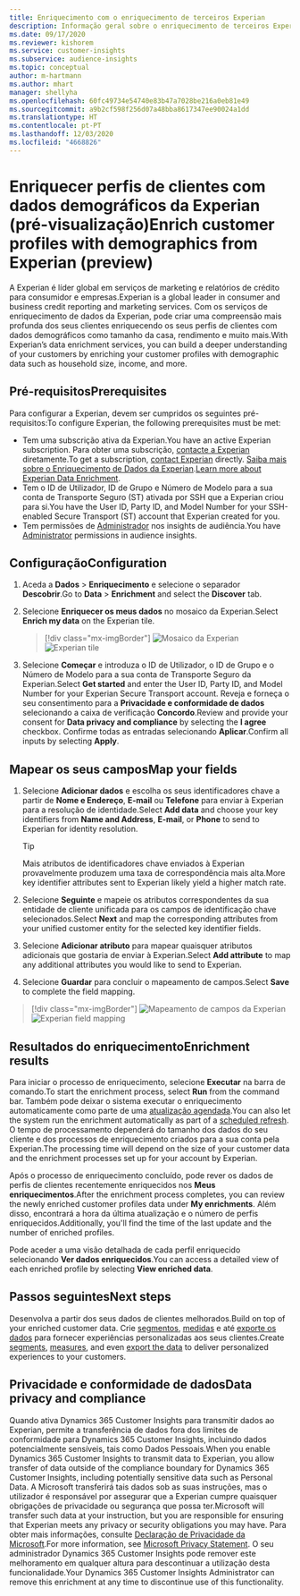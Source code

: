 ```yaml
---
title: Enriquecimento com o enriquecimento de terceiros Experian
description: Informação geral sobre o enriquecimento de terceiros Experian.
ms.date: 09/17/2020
ms.reviewer: kishorem
ms.service: customer-insights
ms.subservice: audience-insights
ms.topic: conceptual
author: m-hartmann
ms.author: mhart
manager: shellyha
ms.openlocfilehash: 60fc49734e54740e83b47a7028be216a0eb81e49
ms.sourcegitcommit: a9b2cf598f256d07a48bba8617347ee90024a1dd
ms.translationtype: HT
ms.contentlocale: pt-PT
ms.lasthandoff: 12/03/2020
ms.locfileid: "4668826"
---
```

# <a name="enrich-customer-profiles-with-demographics-from-experian-preview"></a><span data-ttu-id="b56bf-103">Enriquecer perfis de clientes com dados demográficos da Experian (pré-visualização)</span><span class="sxs-lookup"><span data-stu-id="b56bf-103">Enrich customer profiles with demographics from Experian (preview)</span></span>

<span data-ttu-id="b56bf-104">A Experian é líder global em serviços de marketing e relatórios de crédito para consumidor e empresas.</span><span class="sxs-lookup"><span data-stu-id="b56bf-104">Experian is a global leader in consumer and business credit reporting and marketing services.</span></span> <span data-ttu-id="b56bf-105">Com os serviços de enriquecimento de dados da Experian, pode criar uma compreensão mais profunda dos seus clientes enriquecendo os seus perfis de clientes com dados demográficos como tamanho da casa, rendimento e muito mais.</span><span class="sxs-lookup"><span data-stu-id="b56bf-105">With Experian’s data enrichment services, you can build a deeper understanding of your customers by enriching your customer profiles with demographic data such as household size, income, and more.</span></span>

## <a name="prerequisites"></a><span data-ttu-id="b56bf-106">Pré-requisitos</span><span class="sxs-lookup"><span data-stu-id="b56bf-106">Prerequisites</span></span>

<span data-ttu-id="b56bf-107">Para configurar a Experian, devem ser cumpridos os seguintes pré-requisitos:</span><span class="sxs-lookup"><span data-stu-id="b56bf-107">To configure Experian, the following prerequisites must be met:</span></span>

- <span data-ttu-id="b56bf-108">Tem uma subscrição ativa da Experian.</span><span class="sxs-lookup"><span data-stu-id="b56bf-108">You have an active Experian subscription.</span></span> <span data-ttu-id="b56bf-109">Para obter uma subscrição, [contacte a Experian](https://www.experian.com/marketing-services/contact) diretamente.</span><span class="sxs-lookup"><span data-stu-id="b56bf-109">To get a subscription, [contact Experian](https://www.experian.com/marketing-services/contact) directly.</span></span> <span data-ttu-id="b56bf-110">[Saiba mais sobre o Enriquecimento de Dados da Experian](https://www.experian.com/marketing-services/microsoft?cmpid=ems_web_mci_cdppage).</span><span class="sxs-lookup"><span data-stu-id="b56bf-110">[Learn more about Experian Data Enrichment](https://www.experian.com/marketing-services/microsoft?cmpid=ems_web_mci_cdppage).</span></span>
- <span data-ttu-id="b56bf-111">Tem o ID de Utilizador, ID de Grupo e Número de Modelo para a sua conta de Transporte Seguro (ST) ativada por SSH que a Experian criou para si.</span><span class="sxs-lookup"><span data-stu-id="b56bf-111">You have the User ID, Party ID, and Model Number for your SSH-enabled Secure Transport (ST) account that Experian created for you.</span></span>
- <span data-ttu-id="b56bf-112">Tem permissões de [Administrador](permissions.md#administrator) nos insights de audiência.</span><span class="sxs-lookup"><span data-stu-id="b56bf-112">You have [Administrator](permissions.md#administrator) permissions in audience insights.</span></span>

## <a name="configuration"></a><span data-ttu-id="b56bf-113">Configuração</span><span class="sxs-lookup"><span data-stu-id="b56bf-113">Configuration</span></span>

1. <span data-ttu-id="b56bf-114">Aceda a **Dados** > **Enriquecimento** e selecione o separador **Descobrir**.</span><span class="sxs-lookup"><span data-stu-id="b56bf-114">Go to **Data** > **Enrichment** and select the **Discover** tab.</span></span>

1. <span data-ttu-id="b56bf-115">Selecione **Enriquecer os meus dados** no mosaico da Experian.</span><span class="sxs-lookup"><span data-stu-id="b56bf-115">Select **Enrich my data** on the Experian tile.</span></span>

   > [!div class="mx-imgBorder"]
   > <span data-ttu-id="b56bf-116">![Mosaico da Experian](media/experian-tile.png "Mosaico da Experian")</span><span class="sxs-lookup"><span data-stu-id="b56bf-116">![Experian tile](media/experian-tile.png "Experian tile")</span></span>

1. <span data-ttu-id="b56bf-117">Selecione **Começar** e introduza o ID de Utilizador, o ID de Grupo e o Número de Modelo para a sua conta de Transporte Seguro da Experian.</span><span class="sxs-lookup"><span data-stu-id="b56bf-117">Select **Get started** and enter the User ID, Party ID, and Model Number for your Experian Secure Transport account.</span></span> <span data-ttu-id="b56bf-118">Reveja e forneça o seu consentimento para a **Privacidade e conformidade de dados** selecionando a caixa de verificação **Concordo**.</span><span class="sxs-lookup"><span data-stu-id="b56bf-118">Review and provide your consent for **Data privacy and compliance** by selecting the **I agree** checkbox.</span></span> <span data-ttu-id="b56bf-119">Confirme todas as entradas selecionando **Aplicar**.</span><span class="sxs-lookup"><span data-stu-id="b56bf-119">Confirm all inputs by selecting **Apply**.</span></span>

## <a name="map-your-fields"></a><span data-ttu-id="b56bf-120">Mapear os seus campos</span><span class="sxs-lookup"><span data-stu-id="b56bf-120">Map your fields</span></span>

1. <span data-ttu-id="b56bf-121">Selecione **Adicionar dados** e escolha os seus identificadores chave a partir de **Nome e Endereço**, **E-mail** ou **Telefone** para enviar à Experian para a resolução de identidade.</span><span class="sxs-lookup"><span data-stu-id="b56bf-121">Select **Add data** and choose your key identifiers from **Name and Address**, **E-mail**, or **Phone** to send to Experian for identity resolution.</span></span>

   > [!TIP]
   > <span data-ttu-id="b56bf-122">Mais atributos de identificadores chave enviados à Experian provavelmente produzem uma taxa de correspondência mais alta.</span><span class="sxs-lookup"><span data-stu-id="b56bf-122">More key identifier attributes sent to Experian likely yield a higher match rate.</span></span>

1. <span data-ttu-id="b56bf-123">Selecione **Seguinte** e mapeie os atributos correspondentes da sua entidade de cliente unificada para os campos de identificação chave selecionados.</span><span class="sxs-lookup"><span data-stu-id="b56bf-123">Select **Next** and map the corresponding attributes from your unified customer entity for the selected key identifier fields.</span></span>

1. <span data-ttu-id="b56bf-124">Selecione **Adicionar atributo** para mapear quaisquer atributos adicionais que gostaria de enviar à Experian.</span><span class="sxs-lookup"><span data-stu-id="b56bf-124">Select **Add attribute** to map any additional attributes you would like to send to Experian.</span></span>

1.  <span data-ttu-id="b56bf-125">Selecione **Guardar** para concluir o mapeamento de campos.</span><span class="sxs-lookup"><span data-stu-id="b56bf-125">Select **Save** to complete the field mapping.</span></span>

   > [!div class="mx-imgBorder"]
   > <span data-ttu-id="b56bf-126">![Mapeamento de campos da Experian](media/experian-field-mapping.png "Mapeamento de campos da Experian")</span><span class="sxs-lookup"><span data-stu-id="b56bf-126">![Experian field mapping](media/experian-field-mapping.png "Experian field mapping")</span></span>

## <a name="enrichment-results"></a><span data-ttu-id="b56bf-127">Resultados do enriquecimento</span><span class="sxs-lookup"><span data-stu-id="b56bf-127">Enrichment results</span></span>

<span data-ttu-id="b56bf-128">Para iniciar o processo de enriquecimento, selecione **Executar** na barra de comando.</span><span class="sxs-lookup"><span data-stu-id="b56bf-128">To start the enrichment process, select **Run** from the command bar.</span></span> <span data-ttu-id="b56bf-129">Também pode deixar o sistema executar o enriquecimento automaticamente como parte de uma [atualização agendada](system.md#schedule-tab).</span><span class="sxs-lookup"><span data-stu-id="b56bf-129">You can also let the system run the enrichment automatically as part of a [scheduled refresh](system.md#schedule-tab).</span></span> <span data-ttu-id="b56bf-130">O tempo de processamento dependerá do tamanho dos dados do seu cliente e dos processos de enriquecimento criados para a sua conta pela Experian.</span><span class="sxs-lookup"><span data-stu-id="b56bf-130">The processing time will depend on the size of your customer data and the enrichment processes set up for your account by Experian.</span></span>

<span data-ttu-id="b56bf-131">Após o processo de enriquecimento concluído, pode rever os dados de perfis de clientes recentemente enriquecidos nos **Meus enriquecimentos**.</span><span class="sxs-lookup"><span data-stu-id="b56bf-131">After the enrichment process completes, you can review the newly enriched customer profiles data under **My enrichments**.</span></span> <span data-ttu-id="b56bf-132">Além disso, encontrará a hora da última atualização e o número de perfis enriquecidos.</span><span class="sxs-lookup"><span data-stu-id="b56bf-132">Additionally, you'll find the time of the last update and the number of enriched profiles.</span></span>

<span data-ttu-id="b56bf-133">Pode aceder a uma visão detalhada de cada perfil enriquecido selecionando **Ver dados enriquecidos**.</span><span class="sxs-lookup"><span data-stu-id="b56bf-133">You can access a detailed view of each enriched profile by selecting **View enriched data**.</span></span>

## <a name="next-steps"></a><span data-ttu-id="b56bf-134">Passos seguintes</span><span class="sxs-lookup"><span data-stu-id="b56bf-134">Next steps</span></span>

<span data-ttu-id="b56bf-135">Desenvolva a partir dos seus dados de clientes melhorados.</span><span class="sxs-lookup"><span data-stu-id="b56bf-135">Build on top of your enriched customer data.</span></span> <span data-ttu-id="b56bf-136">Crie [segmentos](segments.md), [medidas](measures.md) e até [exporte os dados](export-destinations.md) para fornecer experiências personalizadas aos seus clientes.</span><span class="sxs-lookup"><span data-stu-id="b56bf-136">Create [segments](segments.md), [measures](measures.md), and even [export the data](export-destinations.md) to deliver personalized experiences to your customers.</span></span>

## <a name="data-privacy-and-compliance"></a><span data-ttu-id="b56bf-137">Privacidade e conformidade de dados</span><span class="sxs-lookup"><span data-stu-id="b56bf-137">Data privacy and compliance</span></span>

<span data-ttu-id="b56bf-138">Quando ativa Dynamics 365 Customer Insights para transmitir dados ao Experian, permite a transferência de dados fora dos limites de conformidade para Dynamics 365 Customer Insights, incluindo dados potencialmente sensíveis, tais como Dados Pessoais.</span><span class="sxs-lookup"><span data-stu-id="b56bf-138">When you enable Dynamics 365 Customer Insights to transmit data to Experian, you allow transfer of data outside of the compliance boundary for Dynamics 365 Customer Insights, including potentially sensitive data such as Personal Data.</span></span> <span data-ttu-id="b56bf-139">A Microsoft transferirá tais dados sob as suas instruções, mas o utilizador é responsável por assegurar que a Experian cumpre quaisquer obrigações de privacidade ou segurança que possa ter.</span><span class="sxs-lookup"><span data-stu-id="b56bf-139">Microsoft will transfer such data at your instruction, but you are responsible for ensuring that Experian meets any privacy or security obligations you may have.</span></span> <span data-ttu-id="b56bf-140">Para obter mais informações, consulte [Declaração de Privacidade da Microsoft](https://go.microsoft.com/fwlink/?linkid=396732).</span><span class="sxs-lookup"><span data-stu-id="b56bf-140">For more information, see [Microsoft Privacy Statement](https://go.microsoft.com/fwlink/?linkid=396732).</span></span>
<span data-ttu-id="b56bf-141">O seu administrador Dynamics 365 Customer Insights pode remover este melhoramento em qualquer altura para descontinuar a utilização desta funcionalidade.</span><span class="sxs-lookup"><span data-stu-id="b56bf-141">Your Dynamics 365 Customer Insights Administrator can remove this enrichment at any time to discontinue use of this functionality.</span></span>
